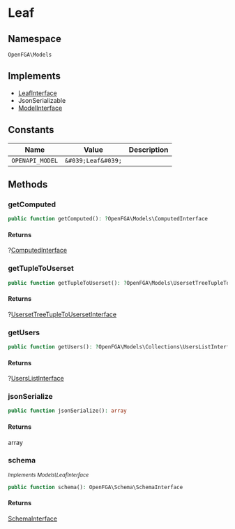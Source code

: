 # Leaf


## Namespace
`OpenFGA\Models`

## Implements
* [LeafInterface](Models/LeafInterface.md)
* JsonSerializable
* [ModelInterface](Models/ModelInterface.md)

## Constants
| Name | Value | Description |
|------|-------|-------------|
| `OPENAPI_MODEL` | `&#039;Leaf&#039;` |  |


## Methods
### getComputed


```php
public function getComputed(): ?OpenFGA\Models\ComputedInterface
```



#### Returns
?[ComputedInterface](Models/ComputedInterface.md)

### getTupleToUserset


```php
public function getTupleToUserset(): ?OpenFGA\Models\UsersetTreeTupleToUsersetInterface
```



#### Returns
?[UsersetTreeTupleToUsersetInterface](Models/UsersetTreeTupleToUsersetInterface.md)

### getUsers


```php
public function getUsers(): ?OpenFGA\Models\Collections\UsersListInterface
```



#### Returns
?[UsersListInterface](Models/Collections/UsersListInterface.md)

### jsonSerialize


```php
public function jsonSerialize(): array
```



#### Returns
array

### schema

*<small>Implements Models\LeafInterface</small>*  

```php
public function schema(): OpenFGA\Schema\SchemaInterface
```



#### Returns
[SchemaInterface](Schema/SchemaInterface.md)

